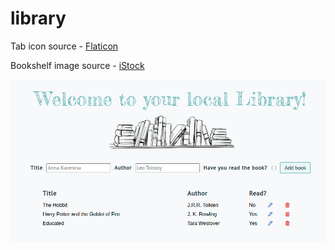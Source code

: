 # library

Tab icon source - <a href="https://www.flaticon.com/">Flaticon</a>

Bookshelf image source - <a href="https://www.istockphoto.com/vector/books-on-the-bookshelf-hand-drawn-sketch-illustration-vector-with-transparent-gm1266468960-371276574">iStock</a>

<img src="./images/demo.png">
